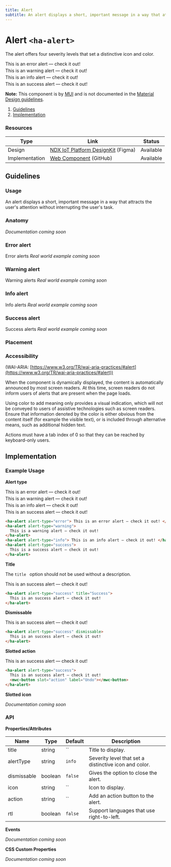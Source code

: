 ```yaml
---
title: Alert
subtitle: An alert displays a short, important message in a way that attracts the user's attention without interrupting the user's task.
---
```


<style>
  ha-alert {
    display: block;
    margin: 4px 0;
  }
</style>

# Alert `<ha-alert>`

The alert offers four severity levels that set a distinctive icon and color.

<ha-alert alert-type="error">
  This is an error alert — check it out!
</ha-alert>

<ha-alert alert-type="warning">
  This is an warning alert — check it out!
</ha-alert>

<ha-alert alert-type="info">
  This is an info alert — check it out!
</ha-alert>

<ha-alert alert-type="success">
  This is an success alert — check it out!
</ha-alert>

**Note:** This component is by <a href="https://mui.com/components/alert/" rel="noopener noreferrer" target="_blank">MUI</a> and is not documented in the <a href="https://material.io" rel="noopener noreferrer" target="_blank">Material Design guidelines</a>.

1. [Guidelines](#guidelines)
2. [Implementation](#implementation)

### Resources

| Type           | Link                                                                                                                                                                      | Status    |
| -------------- | ------------------------------------------------------------------------------------------------------------------------------------------------------------------------- | --------- |
| Design         | <a href="https://www.figma.com/community/file/967153512097289521/Home-Assistant-DesignKit" rel="noopener noreferrer" target="_blank">NDX IoT Platform DesignKit</a> (Figma) | Available |
| Implementation | <a href="https://github.com/home-assistant/frontend/blob/dev/src/components/ha-alert.ts" rel="noopener noreferrer" target="_blank">Web Component</a> (GitHub)             | Available |

## Guidelines

### Usage

An alert displays a short, important message in a way that attracts the user's attention without interrupting the user's task.

### Anatomy

_Documentation coming soon_

### Error alert

Error alerts
_Real world example coming soon_

### Warning alert

Warning alerts
_Real world example coming soon_

### Info alert

Info alerts
_Real world example coming soon_

### Success alert

Success alerts
_Real world example coming soon_

### Placement

### Accessibility

(WAI-ARIA: [https://www.w3.org/TR/wai-aria-practices/#alert](https://www.w3.org/TR/wai-aria-practices/#alert))

When the component is dynamically displayed, the content is automatically announced by most screen readers. At this time, screen readers do not inform users of alerts that are present when the page loads.

Using color to add meaning only provides a visual indication, which will not be conveyed to users of assistive technologies such as screen readers. Ensure that information denoted by the color is either obvious from the content itself (for example the visible text), or is included through alternative means, such as additional hidden text.

Actions must have a tab index of 0 so that they can be reached by keyboard-only users.

## Implementation

### Example Usage

**Alert type**

<ha-alert alert-type="error">
  This is an error alert — check it out!
</ha-alert>

<ha-alert alert-type="warning">
  This is an warning alert — check it out!
</ha-alert>

<ha-alert alert-type="info">
  This is an info alert — check it out!
</ha-alert>

<ha-alert alert-type="success">
  This is an success alert — check it out!
</ha-alert>

```html
<ha-alert alert-type="error"> This is an error alert — check it out! </ha-alert>
<ha-alert alert-type="warning">
  This is a warning alert — check it out!
</ha-alert>
<ha-alert alert-type="info"> This is an info alert — check it out! </ha-alert>
<ha-alert alert-type="success">
  This is a success alert — check it out!
</ha-alert>
```

**Title**

The `title ` option should not be used without a description.

<ha-alert alert-type="success" title="Success">
  This is an success alert — check it out!
</ha-alert>

```html
<ha-alert alert-type="success" title="Success">
  This is an success alert — check it out!
</ha-alert>
```

**Dismissable**

<ha-alert alert-type="success" dismissable>
  This is an success alert — check it out!
</ha-alert>

```html
<ha-alert alert-type="success" dismissable>
  This is an success alert — check it out!
</ha-alert>
```

**Slotted action**

<ha-alert alert-type="success">
  This is an success alert — check it out!
  <mwc-button slot="action" label="Undo"></mwc-button>
</ha-alert>

```html
<ha-alert alert-type="success">
  This is an success alert — check it out!
  <mwc-button slot="action" label="Undo"></mwc-button>
</ha-alert>
```

**Slotted icon**

_Documentation coming soon_

### API

**Properties/Attributes**

| Name        | Type    | Default | Description                                           |
| ----------- | ------- | ------- | ----------------------------------------------------- |
| title       | string  | ``      | Title to display.                                     |
| alertType   | string  | `info`  | Severity level that set a distinctive icon and color. |
| dismissable | boolean | `false` | Gives the option to close the alert.                  |
| icon        | string  | ``      | Icon to display.                                      |
| action      | string  | ``      | Add an action button to the alert.                    |
| rtl         | boolean | `false` | Support languages that use right-to-left.             |

**Events**

_Documentation coming soon_

**CSS Custom Properties**

_Documentation coming soon_
